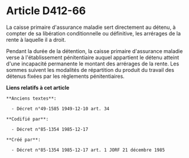 # Article D412-66

La caisse primaire d'assurance maladie sert directement au détenu, à compter de sa libération conditionnelle ou définitive,
les arrérages de la rente à laquelle il a droit. 

Pendant la durée de la détention, la caisse primaire d'assurance maladie verse à l'établissement pénitentiaire auquel
appartient le détenu atteint d'une incapacité permanente le montant des arrérages de la rente. Les sommes suivent les
modalités de répartition du produit du travail des détenus fixées par les règlements pénitentiaires.

**Liens relatifs à cet article**

	**Anciens textes**:

	  - Décret n°49-1585 1949-12-10 art. 34

	**Codifié par**:

	  - Décret n°85-1354 1985-12-17

	**Créé par**:

	  - Décret n°85-1354 1985-12-17 art. 1 JORF 21 décembre 1985
